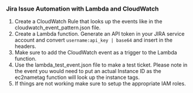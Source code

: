 ### Jira Issue Automation with Lambda and CloudWatch

1. Create a CloudWatch Rule that looks up the events like in the cloudwatch_event_pattern.json file.
2. Create a Lambda function. Generate an API token in your JIRA service account and convert `username:api_key | base64` 
and insert in the headers.
3. Make sure to add the CloudWatch event as a trigger to the Lambda function.
4. Use the lambda_test_event.json file to make a test ticket. Please note in the event you would need to put an actual Instance ID as 
the ec2nametag function will look up the instance tags.
5. If things are not working make sure to setup the appropriate IAM roles.